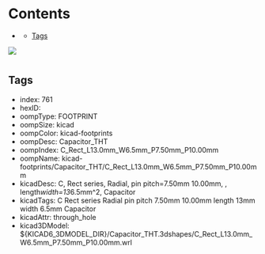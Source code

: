 



Contents
========

* [](#)
	* [Tags](#tags)
  
![][im]
# 

## Tags

- index: 761
- hexID: 
- oompType: FOOTPRINT
- oompSize: kicad
- oompColor: kicad-footprints
- oompDesc: Capacitor_THT
- oompIndex: C_Rect_L13.0mm_W6.5mm_P7.50mm_P10.00mm
- oompName: kicad-footprints/Capacitor_THT/C_Rect_L13.0mm_W6.5mm_P7.50mm_P10.00mm
- kicadDesc: C, Rect series, Radial, pin pitch=7.50mm 10.00mm, , length*width=13*6.5mm^2, Capacitor
- kicadTags: C Rect series Radial pin pitch 7.50mm 10.00mm  length 13mm width 6.5mm Capacitor
- kicadAttr: through_hole
- kicad3DModel: ${KICAD6_3DMODEL_DIR}/Capacitor_THT.3dshapes/C_Rect_L13.0mm_W6.5mm_P7.50mm_P10.00mm.wrl



[im]: image.png
